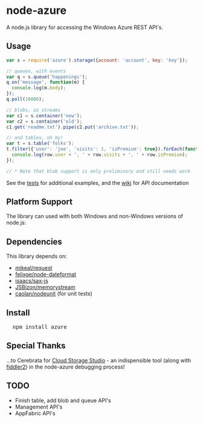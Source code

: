 # node-azure
A node.js library for accessing the Windows Azure REST API's.

## Usage

```javascript
var s = require('azure').storage({account: 'account', key: 'key'});

// queues, with events
var q = s.queue('happenings');
q.on('message', function(m) {
  console.log(m.body);
});
q.poll(10000);

// blobs, as streams
var c1 = s.container('new');
var c2 = s.container('old');
c1.get('readme.txt').pipe(c2.put('archive.txt'));

// and tables, oh my! 
var t = s.table('folks');
t.filter({'user': 'joe', 'visits': 1, 'isPremium': true}).forEach(function(err, row) {
  console.log(row.user + ', ' + row.visits + ', ' + row.isPremium);
});

// * Note that blob support is only preliminary and still needs work
```

See the [tests](node-azure/tree/master/test) for additional examples, and the [wiki](node-azure/wiki/API) for API documentation

## Platform Support

The library can used with both Windows and non-Windows versions of node.js:

## Dependencies

This library depends on:

* [mikeal/request](https://github.com/mikeal/request)
* [felixge/node-dateformat](https://github.com/felixge/node-dateformat)
* [isaacs/sax-js](https://github.com/isaacs/sax-js)
* [JSBizon/memorystream](https://github.com/JSBizon/memorystream)
* [caolan/nodeunit](https://github.com/caolan/nodeunit) (for unit tests)

## Install

<pre>
  npm install azure
</pre>

## Special Thanks

…to Cerebrata for [Cloud Storage Studio](http://www.cerebrata.com/products/cloudstoragestudio/) - an indispensible tool (along with [fiddler2](http://www.fiddler2.com/fiddler2/)) in the node-azure debugging process!

## TODO

* Finish table, add blob and queue API's
* Management API's
* AppFabric API's
